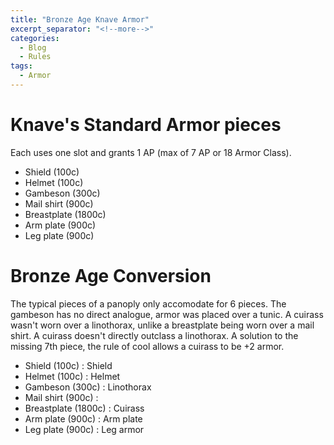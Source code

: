 ```yaml
---
title: "Bronze Age Knave Armor"
excerpt_separator: "<!--more-->"
categories: 
  - Blog 
  - Rules
tags:
  - Armor
---
```


# Knave's Standard Armor pieces 

Each uses one slot and grants 1 AP (max of 7 AP or 18 Armor Class). 
- Shield (100c)
- Helmet (100c)
- Gambeson (300c)
- Mail shirt (900c)
- Breastplate (1800c)
- Arm plate (900c)
- Leg plate (900c)

# Bronze Age Conversion
The typical pieces of a panoply only accomodate for 6 pieces. The gambeson has no direct analogue, armor was placed over a tunic. A cuirass wasn't worn over a linothorax, unlike a breastplate being worn over a mail shirt. A cuirass doesn't directly outclass a linothorax. A solution to the missing 7th piece, the rule of cool allows a cuirass to be +2 armor.

- Shield (100c) : Shield
- Helmet (100c) : Helmet
- Gambeson (300c) : Linothorax
- Mail shirt (900c) : 
- Breastplate (1800c) : Cuirass
- Arm plate (900c) : Arm plate
- Leg plate (900c) : Leg armor


<!--more-->

